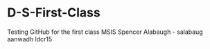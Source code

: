# D-S-First-Class
Testing GitHub for the first class
MSIS
Spencer Alabaugh - salabaug
aanwadh
ldcr15
